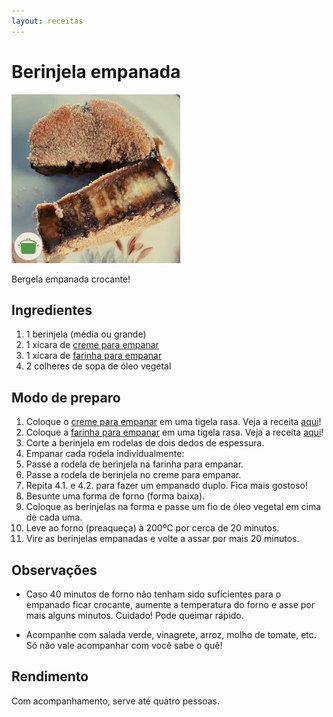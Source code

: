 ```yaml
---
layout: receitas
---
```

# Berinjela empanada

![Berinjela empanada](./berinjela_empanada.jpg)

Bergela empanada crocante!

## Ingredientes

1. 1 berinjela (média ou grande)
2. 1 xícara de [creme para empanar](./preparo_para_empanar.md)
3. 1 xícara de [farinha para empanar](./preparo_para_empanar.md)
4. 2 colheres de sopa de óleo vegetal

## Modo de preparo

1. Coloque o [creme para empanar](./preparo_para_empanar.md) em uma tigela rasa. Veja a receita [aqui](./preparo_para_empanar.md)!
2. Coloque a [farinha para empanar](./preparo_para_empanar.md) em uma tigela rasa. Veja a receita [aqui](./preparo_para_empanar.md)!
3. Corte a berinjela em rodelas de dois dedos de espessura.
4. Empanar cada rodela individualmente:
  1. Passe a rodela de berinjela na farinha para empanar.
  2. Passe a rodela de berinjela no creme para empanar.
  3. Repita 4.1. e 4.2. para fazer um empanado duplo. Fica mais gostoso! <i class="fas fa-laugh"></i>
5. Besunte uma forma de forno (forma baixa).
6. Coloque as berinjelas na forma e passe um fio de óleo vegetal em cima de cada uma.
7. Leve ao forno (preaqueça) à 200ºC por cerca de 20 minutos.
8. Vire as berinjelas empanadas e volte a assar por mais 20 minutos.

## Observações

* Caso 40 minutos de forno não tenham sido suficientes para o empanado ficar crocante, aumente a temperatura do forno e asse por mais alguns minutos. Cuidado! Pode queimar rápido.

* Acompanhe com salada verde, vinagrete, arroz, molho de tomate, etc. Só não vale acompanhar com você sabe o quê! <i class="fas fa-laugh-wink"></i>

## Rendimento

Com acompanhamento, serve até quatro pessoas.
